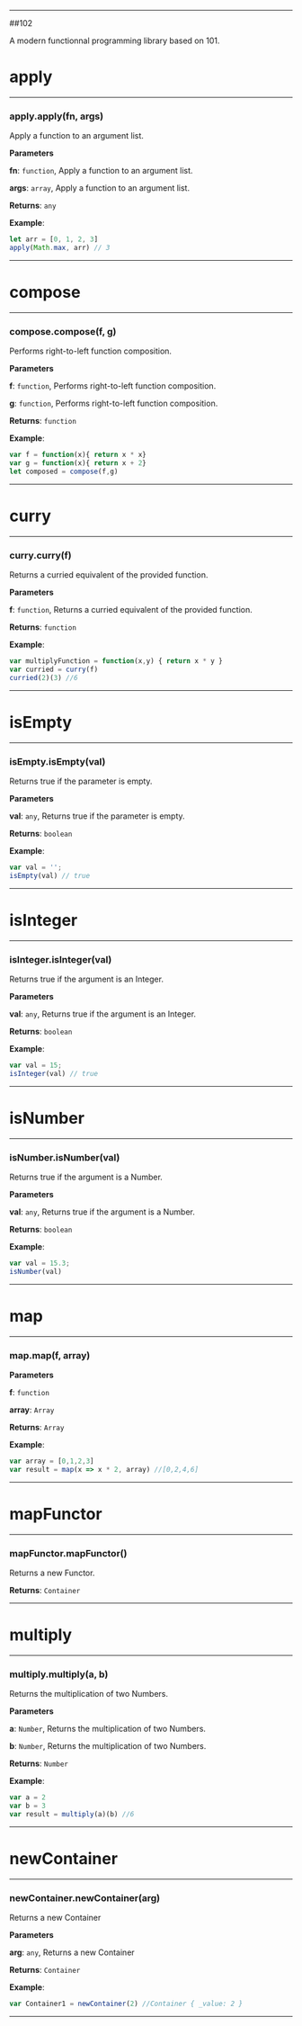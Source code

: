 * * *

##102

A modern functionnal programming library based on 101.










# apply





* * *

### apply.apply(fn, args) 

Apply a function to an argument list.

**Parameters**

**fn**: `function`, Apply a function to an argument list.

**args**: `array`, Apply a function to an argument list.

**Returns**: `any`

**Example**:
```js
let arr = [0, 1, 2, 3]
apply(Math.max, arr) // 3
```



* * *











# compose





* * *

### compose.compose(f, g) 

Performs right-to-left function composition.

**Parameters**

**f**: `function`, Performs right-to-left function composition.

**g**: `function`, Performs right-to-left function composition.

**Returns**: `function`

**Example**:
```js
var f = function(x){ return x * x}
var g = function(x){ return x + 2}
let composed = compose(f,g)
```



* * *











# curry





* * *

### curry.curry(f) 

Returns a curried equivalent of the provided function.

**Parameters**

**f**: `function`, Returns a curried equivalent of the provided function.

**Returns**: `function`

**Example**:
```js
var multiplyFunction = function(x,y) { return x * y }
var curried = curry(f)
curried(2)(3) //6
```



* * *











# isEmpty





* * *

### isEmpty.isEmpty(val) 

Returns true if the parameter is empty.

**Parameters**

**val**: `any`, Returns true if the parameter is empty.

**Returns**: `boolean`

**Example**:
```js
var val = '';
isEmpty(val) // true
```



* * *











# isInteger





* * *

### isInteger.isInteger(val) 

Returns true if the argument is an Integer.

**Parameters**

**val**: `any`, Returns true if the argument is an Integer.

**Returns**: `boolean`

**Example**:
```js
var val = 15;
isInteger(val) // true
```



* * *











# isNumber





* * *

### isNumber.isNumber(val) 

Returns true if the argument is a Number.

**Parameters**

**val**: `any`, Returns true if the argument is a Number.

**Returns**: `boolean`

**Example**:
```js
var val = 15.3;
isNumber(val)
```



* * *











# map





* * *

### map.map(f, array) 

**Parameters**

**f**: `function`

**array**: `Array`

**Returns**: `Array`

**Example**:
```js
var array = [0,1,2,3]
var result = map(x => x * 2, array) //[0,2,4,6]
```



* * *











# mapFunctor





* * *

### mapFunctor.mapFunctor() 

Returns a new Functor.

**Returns**: `Container`



* * *











# multiply





* * *

### multiply.multiply(a, b) 

Returns the multiplication of two Numbers.

**Parameters**

**a**: `Number`, Returns the multiplication of two Numbers.

**b**: `Number`, Returns the multiplication of two Numbers.

**Returns**: `Number`

**Example**:
```js
var a = 2
var b = 3
var result = multiply(a)(b) //6
```



* * *











# newContainer





* * *

### newContainer.newContainer(arg) 

Returns a new Container

**Parameters**

**arg**: `any`, Returns a new Container

**Returns**: `Container`

**Example**:
```js
var Container1 = newContainer(2) //Container { _value: 2 }
```



* * *










